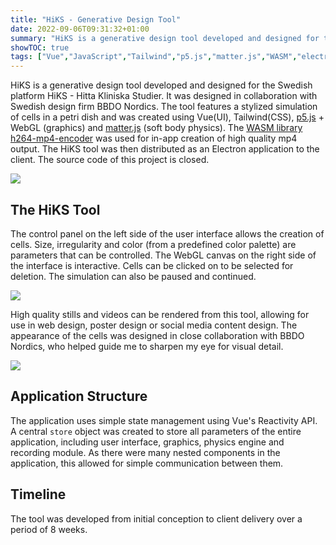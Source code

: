 ```yaml
---
title: "HiKS - Generative Design Tool"
date: 2022-09-06T09:31:32+01:00
summary: "HiKS is a generative design tool developed and designed for the Swedish platform HiKS - Hitta Kliniska Studier. It was designed in collaboration with Swedish design firm BBDO Nordics."
showTOC: true
tags: ["Vue","JavaScript","Tailwind","p5.js","matter.js","WASM","electron","WebGL"]
---
```


HiKS is a generative design tool developed and designed for the Swedish platform
HiKS - Hitta Kliniska Studier. It was designed in collaboration with Swedish
design firm BBDO Nordics. The tool features a stylized simulation of cells in a
petri dish and was created using Vue(UI), Tailwind(CSS),
[p5.js](https://p5s.org) + WebGL (graphics) and
[matter.js](https://brm.io/matter-js) (soft body physics). The [WASM library
h264-mp4-encoder](https://github.com/TrevorSundberg/h264-mp4-encoder) was used
for in-app creation of high quality mp4 output. The HiKS tool was then
distributed as an Electron application to the client. The source code of this
project is closed. 

![](/images/hiks/UI.png)

## The HiKS Tool 

The control panel on the left side of the user interface allows the creation of
cells. Size, irregularity and color (from a predefined color palette) are
parameters that can be controlled. The WebGL canvas on the right side of the
interface is interactive. Cells can be clicked on to be selected for deletion.
The simulation can also be paused and continued.

![](/images/hiks/concept.png)

High quality stills and videos can be rendered from this tool, allowing for use
in web design, poster design or social media content design. The appearance of
the cells was designed in close collaboration with BBDO Nordics, who helped
guide me to sharpen my eye for visual detail.

![](/images/hiks/close-up.png)

## Application Structure
The application uses simple state management using Vue's Reactivity API. A
central `store` object was created to store all parameters of the entire
application, including user interface, graphics, physics engine and recording
module. As there were many nested components in the application, this allowed
for simple communication between them.

## Timeline
The tool was developed from initial conception to client delivery over a period
of 8 weeks.
